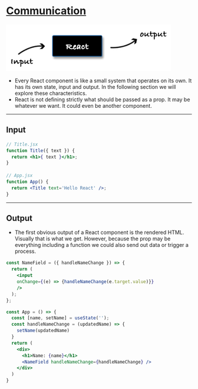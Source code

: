 #  [Communication](https://github.com/krasimir/react-in-patterns/blob/master/book/chapter-02/README.md#input)
![Communication](/communication.jpg)

*   Every React component is like a small system that operates on its own. It has its own state, input and output. In the following section we will explore these characteristics.
*   React is not defining strictly what should be passed as a prop. It may be whatever we want. It could even be another component.

---
## Input

```jsx
// Title.jsx
function Title({ text }) {
  return <h1>{ text }</h1>;
}

// App.jsx
function App() {
  return <Title text='Hello React' />;
}
```

---
## Output
*   The first obvious output of a React component is the rendered HTML. Visually that is what we get. However, because the prop may be everything including a function we could also send out data or trigger a process.

```jsx
const NameField = ({ handleNameChange }) => {
  return (
    <input
    onChange={(e) => {handleNameChange(e.target.value)}} 
    />
  );
};
```

```jsx
const App = () => {
  const [name, setName] = useState('');
  const handleNameChange = (updatedName) => {
    setName(updatedName)
  }
  return (
    <div>
      <h1>Name: {name}</h1>
      <NameField handleNameChange={handleNameChange} />
    </div>
  )
}
```